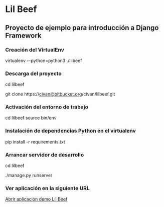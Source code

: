  # Lil Beef
 
 ## Proyecto de ejemplo para introducción a Django Framework
 
 ### Creación del VirtualEnv
 
 virtualenv --python=python3 ./lilbeef
 
 ### Descarga del proyecto
 
 cd lilbeef
 
 git clone https://civan@bitbucket.org/civan/lilbeef.git
 
 
 ### Activación del entorno de trabajo
  
 cd lilbeef
 source bin/env
 
 
 ### Instalación de dependencias Python en el virtualenv
 
 pip install -r requirements.txt
 
 
 ### Arrancar servidor de desarrollo
 
 cd lilbeef
 
 ./manage.py runserver
 
 
 ### Ver aplicación en la siguiente URL
 
[ Abrir aplicación demo Lil Beef ](http://127.0.0.1:8000/) 

